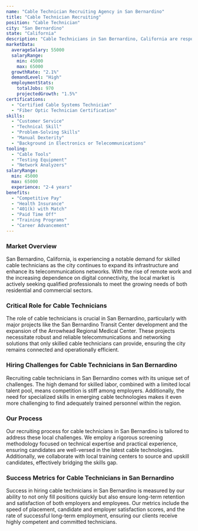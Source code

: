 ```yaml
---
name: "Cable Technician Recruiting Agency in San Bernardino"
title: "Cable Technician Recruiting"
position: "Cable Technician"
city: "San Bernardino"
state: "California"
description: "Cable Technicians in San Bernardino, California are responsible for installing, maintaining and repairing cable systems, including both the hardware and software components, while ensuring customer satisfaction."
marketData:
  averageSalary: 55000
  salaryRange:
    min: 45000
    max: 65000
  growthRate: "2.1%"
  demandLevel: "High"
  employmentStats:
    totalJobs: 970
    projectedGrowth: "1.5%"
certifications:
  - "Certified Cable Systems Technician"
  - "Fiber Optic Technician Certification"
skills:
  - "Customer Service"
  - "Technical Skill"
  - "Problem-Solving Skills"
  - "Manual Dexterity"
  - "Background in Electronics or Telecommunications"
tooling:
  - "Cable Tools"
  - "Testing Equipment"
  - "Network Analyzers"
salaryRange:
  min: 45000
  max: 65000
  experience: "2-4 years"
benefits:
  - "Competitive Pay"
  - "Health Insurance"
  - "401(k) with Match"
  - "Paid Time Off"
  - "Training Programs"
  - "Career Advancement"
---
```


### Market Overview
San Bernardino, California, is experiencing a notable demand for skilled cable technicians as the city continues to expand its infrastructure and enhance its telecommunications networks. With the rise of remote work and the increasing dependence on digital connectivity, the local market is actively seeking qualified professionals to meet the growing needs of both residential and commercial sectors.

### Critical Role for Cable Technicians
The role of cable technicians is crucial in San Bernardino, particularly with major projects like the San Bernardino Transit Center development and the expansion of the Arrowhead Regional Medical Center. These projects necessitate robust and reliable telecommunications and networking solutions that only skilled cable technicians can provide, ensuring the city remains connected and operationally efficient.

### Hiring Challenges for Cable Technicians in San Bernardino
Recruiting cable technicians in San Bernardino comes with its unique set of challenges. The high demand for skilled labor, combined with a limited local talent pool, means competition is stiff among employers. Additionally, the need for specialized skills in emerging cable technologies makes it even more challenging to find adequately trained personnel within the region.

### Our Process
Our recruiting process for cable technicians in San Bernardino is tailored to address these local challenges. We employ a rigorous screening methodology focused on technical expertise and practical experience, ensuring candidates are well-versed in the latest cable technologies. Additionally, we collaborate with local training centers to source and upskill candidates, effectively bridging the skills gap.

### Success Metrics for Cable Technicians in San Bernardino
Success in hiring cable technicians in San Bernardino is measured by our ability to not only fill positions quickly but also ensure long-term retention and satisfaction of both employers and employees. Our metrics include the speed of placement, candidate and employer satisfaction scores, and the rate of successful long-term employment, ensuring our clients receive highly competent and committed technicians.